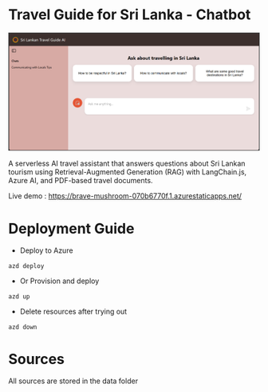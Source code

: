 # Travel Guide for Sri Lanka - Chatbot

![Tour Guide UI](image.png)

A serverless AI travel assistant that answers questions about Sri Lankan tourism using Retrieval-Augmented Generation (RAG) with LangChain.js, Azure AI, and PDF-based travel documents.

Live demo : https://brave-mushroom-070b6770f.1.azurestaticapps.net/

# Deployment Guide

- Deploy to Azure

```
azd deploy
```
- Or Provision and deploy
```
azd up
```
- Delete resources after trying out
```
azd down
```
# Sources

All sources are stored in the data folder
